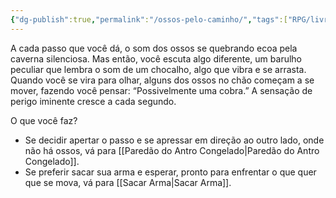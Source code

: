 ```yaml
---
{"dg-publish":true,"permalink":"/ossos-pelo-caminho/","tags":["RPG/livro-jogo/Aasthar/story-points"],"created":"2024-12-23T16:27:55.600-05:00","updated":"2025-01-08T16:14:25.647-05:00"}
---
```



A cada passo que você dá, o som dos ossos se quebrando ecoa pela caverna silenciosa. Mas então, você escuta algo diferente, um barulho peculiar que lembra o som de um chocalho, algo que vibra e se arrasta. Quando você se vira para olhar, alguns dos ossos no chão começam a se mover, fazendo você pensar: “Possivelmente uma cobra.” A sensação de perigo iminente cresce a cada segundo.

O que você faz?

- Se decidir apertar o passo e se apressar em direção ao outro lado, onde não há ossos, vá para [[Paredão do Antro Congelado\|Paredão do Antro Congelado]].
- Se preferir sacar sua arma e esperar, pronto para enfrentar o que quer que se mova, vá para [[Sacar Arma\|Sacar Arma]].
